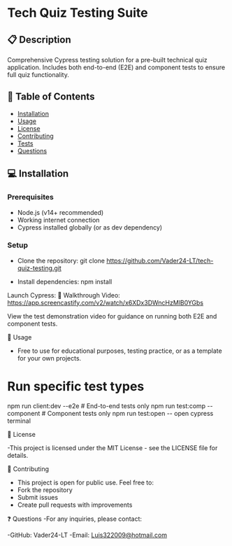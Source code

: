 # Tech Quiz Testing Suite

## 📋 Description
Comprehensive Cypress testing solution for a pre-built technical quiz application. Includes both end-to-end (E2E) and component tests to ensure full quiz functionality.

## 📖 Table of Contents
- [Installation](#-installation)
- [Usage](#-usage)
- [License](#-license)
- [Contributing](#-contributing)
- [Tests](#-tests)
- [Questions](#-questions)

## 💻 Installation

### Prerequisites
- Node.js (v14+ recommended)
- Working internet connection
- Cypress installed globally (or as dev dependency)

### Setup
- Clone the repository:
git clone https://github.com/Vader24-LT/tech-quiz-testing.git

- Install dependencies:
npm install

Launch Cypress:
🎥 Walkthrough Video: https://app.screencastify.com/v2/watch/x6XDx3DWncHzMlB0YGbs

View the test demonstration video for guidance on running both E2E and component tests.


🚀 Usage
- Free to use for educational purposes, testing practice, or as a template for your own projects.

# Run specific test types
npm run client:dev --e2e       # End-to-end tests only
npm run test:comp -- component # Component tests only
npm run test:open -- open cypress terminal

📜 License

-This project is licensed under the MIT License - see the LICENSE file for details.

🤝 Contributing

- This project is open for public use. Feel free to:
- Fork the repository
- Submit issues
- Create pull requests with improvements
  
❓ Questions
-For any inquiries, please contact:

-GitHub: Vader24-LT
-Email: Luis322009@hotmail.com
